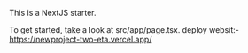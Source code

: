 This is a NextJS starter.

To get started, take a look at src/app/page.tsx.
deploy websit:- https://newproject-two-eta.vercel.app/
